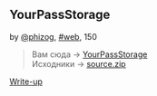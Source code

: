 ## YourPassStorage
by [@phizog](https://t.me/phizog), [#web](/README.md#web), 150

> Вам сюда -> [YourPassStorage](https://t.me/urpassstoragebot)  
> Исходники -> [source.zip](source.zip)


[Write-up](WRITEUP.md)
